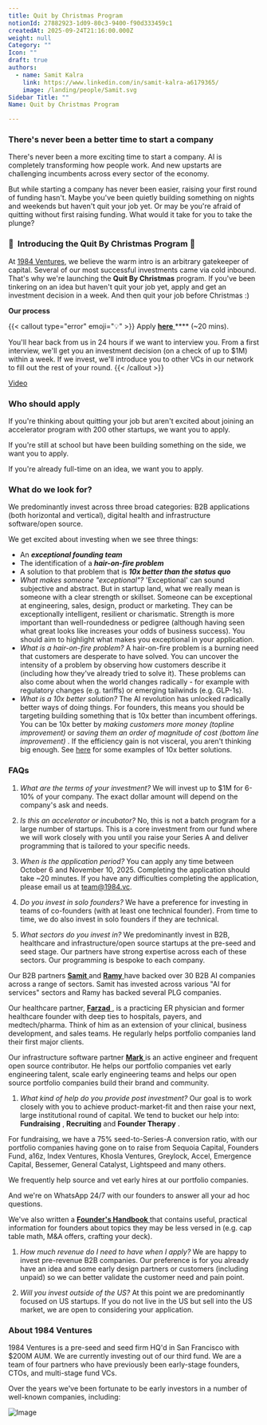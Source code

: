```yaml
---
title: Quit by Christmas Program
notionId: 27882923-1d09-80c3-9400-f90d333459c1
createdAt: 2025-09-24T21:16:00.000Z
weight: null
Category: ""
Icon: ""
draft: true
authors:
  - name: Samit Kalra
    link: https://www.linkedin.com/in/samit-kalra-a6179365/
    image: /landing/people/Samit.svg
Sidebar Title: ""
Name: Quit by Christmas Program

---
```




### There's never been a better time to start a company


There's never been a more exciting time to start a company. AI is completely transforming how people work. And new upstarts are challenging incumbents across every sector of the economy.

But while starting a company has never been easier, raising your first round of funding hasn't. Maybe you've been quietly building something on nights and weekends but haven't quit your job yet. Or may be you're afraid of quitting without first raising funding. What would it take for you to take the plunge?

### 🎄  **Introducing the**  **Quit By Christmas**  **Program** 🎄


At [1984 Ventures](/), we believe the warm intro is an arbitrary gatekeeper of capital. Several of our most successful investments came via cold inbound. That's why we're launching the  **Quit By Christmas**  program. If you've been tinkering on an idea but haven't quit your job yet, apply and get an investment decision in a week. And then quit your job before Christmas :) 

 **Our process** 

{{< callout type="error" emoji="💡" >}}
Apply [ **here** ](https://apply.1984.vc/) **** (~20 mins). 

You'll hear back from us in 24 hours if we want to interview you. From a first interview, we'll get you an investment decision (on a check of up to $1M) within a week. If we invest, we'll introduce you to other VCs in our network to fill out the rest of your round. 
{{< /callout >}}


[Video](https://www.loom.com/share/e5030cfed89640988c8f9b947cc1e4d3?sid=6956d63a-e306-42bd-bd22-7d60466938bb)


###  **Who should apply** 


If you're thinking about quitting your job but aren't excited about joining an accelerator program with 200 other startups, we want you to apply.

If you're still at school but have been building something on the side, we want you to apply.

If you're already full-time on an idea, we want you to apply.

###  **What do we look for?** 


We predominantly invest across three broad categories: B2B applications (both horizontal and vertical), digital health and infrastructure software/open source. 

We get excited about investing when we see three things:

- An  ***exceptional founding team*** 
- The identification of a  ***hair-on-fire problem*** 
- A solution to that problem that is  ***10x better than the status quo*** 
-  *What makes someone "exceptional"?* 'Exceptional' can sound subjective and abstract. But in startup land, what we really mean is someone with a clear strength or skillset. Someone can be exceptional at engineering, sales, design, product or marketing. They can be exceptionally intelligent, resilient or charismatic. Strength is more important than well-roundedness or pedigree (although having seen what great looks like increases your odds of business success). You should aim to highlight what makes you exceptional in your application.
-  *What is a hair-on-fire problem?* A hair-on-fire problem is a burning need that customers are desperate to have solved. You can uncover the intensity of a problem by observing how customers describe it (including how they've already tried to solve it). These problems can also come about when the world changes radically - for example with regulatory changes (e.g. tariffs) or emerging tailwinds (e.g. GLP-1s). 
-  *What is a 10x better solution?* The AI revolution has unlocked radically better ways of doing things. For founders, this means you should be targeting building something that is 10x better than incumbent offerings. You can be 10x better by  *making customers more money (topline improvement)*  or  *saving them an order of magnitude of cost (bottom line improvement)* . If the efficiency gain is not visceral, you aren't thinking big enough. See [here](https://samit-kalra.com/blog/how-to-find-a-good-startup-idea) for some examples of 10x better solutions.
###  **FAQs** 


1.  *What are the terms of your investment?* We will invest up to $1M for 6-10% of your company. The exact dollar amount will depend on the company's ask and needs.

1.  *Is this an accelerator or incubator?* No, this is not a batch program for a large number of startups. This is a core investment from our fund where we will work closely with you until you raise your Series A and deliver programming that is tailored to your specific needs.

1.  *When is the application period?* You can apply any time between October 6 and November 10, 2025. Completing the application should take ~20 minutes. If you have any difficulties completing the application, please email us at team@1984.vc. 

1.  *Do you invest in solo founders?* We have a preference for investing in teams of co-founders (with at least one technical founder). From time to time, we do also invest in solo founders if they are technical.

1.  *What sectors do you invest in?* We predominantly invest in B2B, healthcare and infrastructure/open source startups at the pre-seed and seed stage. Our partners have strong expertise across each of these sectors. Our programming is bespoke to each company.

Our B2B partners [ **Samit** ](https://www.linkedin.com/in/samit-kalra-a6179365/) and [ **Ramy** ](https://www.linkedin.com/in/ramyadeeb/) have backed over 30 B2B AI companies across a range of sectors. Samit has invested across various "AI for services" sectors and Ramy has backed several PLG companies.

Our healthcare partner, [ **Farzad** ](https://www.linkedin.com/in/farzadsoleimani/), is a practicing ER physician and former healthcare founder with deep ties to hospitals, payers, and medtech/pharma. Think of him as an extension of your clinical, business development, and sales teams. He regularly helps portfolio companies land their first major clients.

Our infrastructure software partner [ **Mark** ](https://mdp.github.io/) is an active engineer and frequent open source contributor. He helps our portfolio companies vet early engineering talent, scale early engineering teams and helps our open source portfolio companies build their brand and community. 

1.  *What kind of help do you provide post investment?* Our goal is to work closely with you to achieve product-market-fit and then raise your next, large institutional round of capital. We tend to bucket our help into:  **Fundraising** ,  **Recruiting**  and  **Founder Therapy** .

For fundraising, we have a 75% seed-to-Series-A conversion ratio, with our portfolio companies having gone on to raise from Sequoia Capital, Founders Fund, a16z, Index Ventures, Khosla Ventures, Greylock, Accel, Emergence Capital, Bessemer, General Catalyst, Lightspeed and many others.

We frequently help source and vet early hires at our portfolio companies.

And we're on WhatsApp 24/7 with our founders to answer all your ad hoc questions.

We've also written a [ **Founder's Handbook** ](/docs/founders-handbook/) that contains useful, practical information for founders about topics they may be less versed in (e.g. cap table math, M&A offers, crafting your deck).

1.  *How much revenue do I need to have when I apply?* We are happy to invest pre-revenue B2B companies. Our preference is for you already have an idea and some early design partners or customers (including unpaid) so we can better validate the customer need and pain point. 

1.  *Will you invest outside of the US?* At this point we are predominantly focused on US startups. If you do not live in the US but sell into the US market, we are open to considering your application.
###  **About 1984 Ventures** 


1984 Ventures is a pre-seed and seed firm HQ'd in San Francisco with $200M AUM. We are currently investing out of our third fund. We are a team of four partners who have previously been early-stage founders, CTOs, and multi-stage fund VCs.

Over the years we've been fortunate to be early investors in a number of well-known companies, including:

![Image](https://prod-files-secure.s3.us-west-2.amazonaws.com/52e751b5-230f-4649-8c4e-0224e58da4f9/04b4bd06-ed65-4486-b31f-fe52f2f7f7eb/image.png?X-Amz-Algorithm=AWS4-HMAC-SHA256&X-Amz-Content-Sha256=UNSIGNED-PAYLOAD&X-Amz-Credential=ASIAZI2LB4663HXFWR7O%2F20251004%2Fus-west-2%2Fs3%2Faws4_request&X-Amz-Date=20251004T202043Z&X-Amz-Expires=3600&X-Amz-Security-Token=IQoJb3JpZ2luX2VjEMj%2F%2F%2F%2F%2F%2F%2F%2F%2F%2FwEaCXVzLXdlc3QtMiJHMEUCIFbX%2BP6ld8EGz8Fygd3v%2BaHsMJR1qnkBdachOymC018hAiEAkUqSUfFMMQGvfWAZwaQKnwGLFOqjqz%2Fe9sDZzjoUd54q%2FwMIYRAAGgw2Mzc0MjMxODM4MDUiDFKrRdoTtxTQ2R2I3CrcAyt0yoJ6mzFq1iZlkXhhrfqndEEAlt9F5U8QN8hCv7hJyI0CUlthU8q4IRB0pb2g9PGOS%2FohtpTfRu%2B35IFDXwv22mEL8Y8BwHcfouOfKiQVe6KSG5fAogiELL7IXOFIzJzIU81P3yDbitojX1UEVI3sMJqY0p1Jqm0B21wLxUhy4zRce7TmjHEsAcJdQKgjEiB4dQTl9gq5DEXXhXgTJT7TKafuAdFoTVdB%2FxX4meNPVtVgTzjD2O0Gw00wYSlaMwINC3jDZRivYtQvUloEs7H2hEHL2qkrq%2FbiB%2FegA3GQ%2FS7sdTC3a190UO0cUh0pGI3Nx88KqZoPKRVvIUKVCznQYhOxy4xkl9DHjGPqHvLtRxsiU9NcIJBrJg%2FhiPSoLBVAkSMqvrrzWAsQj1VJEJDlQcf%2FLaIrLxcAc8MTm2oX58Y8pCs5McuRzl%2BE%2FNSfjOndscGLWnVZRKZquRwMNMrQ3pbPJ2PegOn3evVWXS4IgLEiD389X77N2Z7obvyYP0EVNzpuFOi%2F9snhtErzoVd7P7U%2FUTyfq%2BU5plX35hkQR7rHIF0%2FWRspfF%2Bz6AiEK3O3Kfy3fMjnVGVn9UbUaNKyJ0nQZPmHntFafPOD1r2l2BL2kTrYYA3pTu0QMM2PhccGOqUBYJvO6vTJkNu9xQB%2FMTjnJECjbuPYn%2FrA5iyJLbiZFet3DPxaDn%2FEydpM1kBac4gsrjGrlqj%2B%2BFAmPlZt%2Bm2VEANzITgz976ZIhsdjvw%2FozPjBZuSghvUjOulbo9FmcgeX3gFLm31NTvy8hdWXXCPm8SLI4OK6%2FJPqbVRk0OCuU%2FRDuTJPbaBQr2UHZmaA8ObCGfSSMz%2FLpHbz8yyAwWEWl5Dw7v6&X-Amz-Signature=14f16626b2d16ae2af9a8fc24739e280aa0de4312ddccb2a838afdb2ff7d10e5&X-Amz-SignedHeaders=host&x-amz-checksum-mode=ENABLED&x-id=GetObject)

